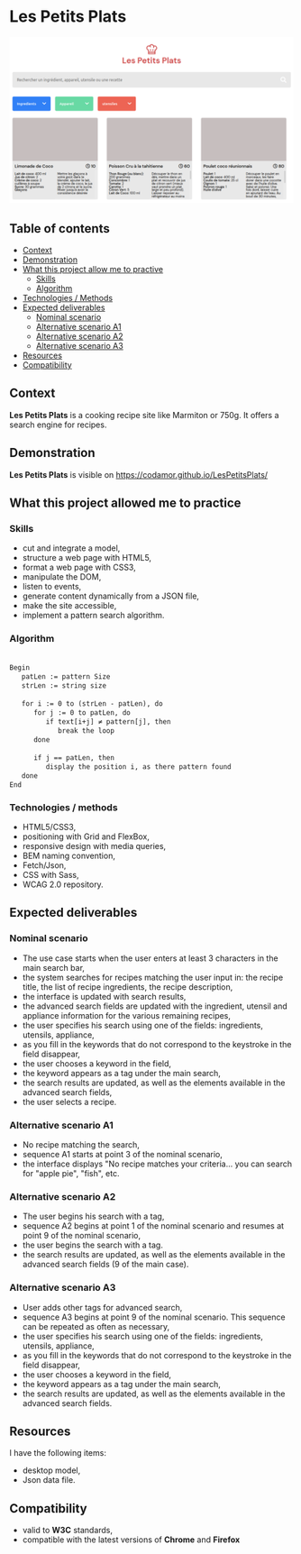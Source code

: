 # Les Petits Plats

![Les Petits Plats](LesPetitsPlats_capture.png "Les Petits Plats")

## Table of contents

- [Context](#context)
- [Demonstration](#demonstration)
- [What this project allow me to practive](#what-this-project-allowed-me-to-practice)
  - [Skills](#skills)
  - [Algorithm](#algorithm)
- [Technologies / Methods](#technologies--methods)
- [Expected deliverables](#expected-deliverables)
  - [Nominal scenario](#nominal-scenario)
  - [Alternative scenario A1](#alternative-scenario-a1)
  - [Alternative scenario A2](#alternative-scenario-a2)
  - [Alternative scenario A3](#alternative-scenario-a3)
- [Resources](#resources)
- [Compatibility](#compatibility)


## Context

**Les Petits Plats** is a cooking recipe site like Marmiton or 750g.
It offers a search engine for recipes.

## Demonstration

**Les Petits Plats** is visible on https://codamor.github.io/LesPetitsPlats/


## What this project allowed me to practice

### Skills

* cut and integrate a model,
* structure a web page with HTML5,
* format a web page with CSS3,
* manipulate the DOM,
* listen to events,
* generate content dynamically from a JSON file,
* make the site accessible,
* implement a pattern search algorithm.

### Algorithm

```

Begin
   patLen := pattern Size
   strLen := string size

   for i := 0 to (strLen - patLen), do
      for j := 0 to patLen, do
         if text[i+j] ≠ pattern[j], then
            break the loop
      done

      if j == patLen, then
         display the position i, as there pattern found
   done
End
```



### Technologies / methods

* HTML5/CSS3,
* positioning with Grid and FlexBox,
* responsive design with media queries,
* BEM naming convention,
* Fetch/Json,
* CSS with Sass,
* WCAG 2.0 repository.

## Expected deliverables

### Nominal scenario

* The use case starts when the user enters at least 3 characters in the main search bar,
* the system searches for recipes matching the user input in: the recipe title, the list of recipe ingredients, the recipe description,
* the interface is updated with search results,
* the advanced search fields are updated with the ingredient, utensil and appliance information for the various remaining recipes,
* the user specifies his search using one of the fields: ingredients, utensils, appliance,
* as you fill in the keywords that do not correspond to the keystroke in the field disappear,
* the user chooses a keyword in the field,
* the keyword appears as a tag under the main search,
* the search results are updated, as well as the elements available in the advanced search fields,
* the user selects a recipe.

### Alternative scenario A1

* No recipe matching the search,
* sequence A1 starts at point 3 of the nominal scenario,
* the interface displays "No recipe matches your criteria... you can search for "apple pie", "fish", etc.

### Alternative scenario A2

* The user begins his search with a tag,
* sequence A2 begins at point 1 of the nominal scenario and resumes at point 9 of the nominal scenario,
* the user begins the search with a tag.
* the search results are updated, as well as the elements available in the advanced search fields (9 of the main case).

### Alternative scenario A3

* User adds other tags for advanced search,
* sequence A3 begins at point 9 of the nominal scenario. This sequence can be repeated as often as necessary,
* the user specifies his search using one of the fields: ingredients, utensils, appliance,
* as you fill in the keywords that do not correspond to the keystroke in the field disappear,
* the user chooses a keyword in the field,
* the keyword appears as a tag under the main search,
* the search results are updated, as well as the elements available in the advanced search fields.

## Resources
I have the following items:
* desktop model,
* Json data file.


## Compatibility

  * valid to **W3C** standards,
  * compatible with the latest versions of **Chrome** and **Firefox**




